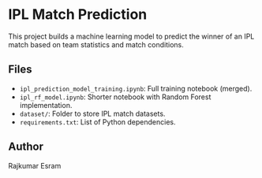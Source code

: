 # IPL Match Prediction

This project builds a machine learning model to predict the winner of an IPL match based on team statistics and match conditions.

## Files
- `ipl_prediction_model_training.ipynb`: Full training notebook (merged).
- `ipl_rf_model.ipynb`: Shorter notebook with Random Forest implementation.
- `dataset/`: Folder to store IPL match datasets.
- `requirements.txt`: List of Python dependencies.

## Author
Rajkumar Esram
